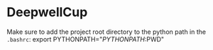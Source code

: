 # DeepwellCup

Make sure to add the project root directory to the python path in the `.bashrc`:
export PYTHONPATH="$PYTHONPATH:$PWD"

